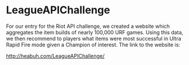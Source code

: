 # LeagueAPIChallenge
For our entry for the Riot API challenge, we created a website which aggregates the item builds of nearly 100,000 URF games. Using this data, we then recommend to players what items were most successful in Ultra Rapid Fire mode given a Champion of interest. The link to the website is:

http://heabuh.com/LeagueAPIChallenge/
